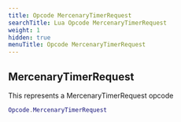 ```yaml
---
title: Opcode MercenaryTimerRequest
searchTitle: Lua Opcode MercenaryTimerRequest
weight: 1
hidden: true
menuTitle: Opcode MercenaryTimerRequest
---
```

## MercenaryTimerRequest

This represents a MercenaryTimerRequest opcode
```lua
Opcode.MercenaryTimerRequest
```